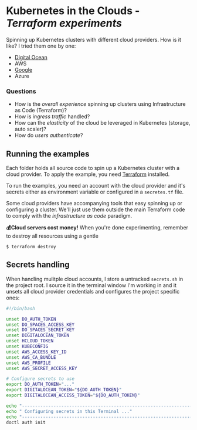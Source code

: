 # Kubernetes in the Clouds - _Terraform experiments_

Spinning up Kubernetes clusters with different cloud providers. How is it like? I tried them one by one:

* [Digital Ocean](digital-ocean/)
* AWS
* [Google](google/)
* Azure

### Questions

* How is the _overall experience_ spinning up clusters using Infrastructure as Code (Terraform)?
* How is _ingress traffic_ handled?
* How can the _elasticity_ of the cloud be leveraged in Kubernetes (storage, auto scaler)?
* How do _users authenticate_?

## Running the examples

Each folder holds all source code to spin up a Kubernetes cluster with a
cloud provider. To apply the example, you need [Terraform](https://terraform.io)
installed.

To run the examples, you need an account with the cloud provider and it's 
secrets either as environment variable or configured in a `secretes.tf` file.

Some cloud providers have accompanying tools that easy spinning up or configuring
a cluster. We'll just use them outside the main Terraform code to comply with
the _infrastructure as code_ paradigm.

__💰Cloud servers cost money!__ When you're done experimenting, remember to destroy 
all resources using a gentle

```
$ terraform destroy
```

## Secrets handling

When handling mulitple cloud accounts, I store a untracked `secrets.sh` in the project
root. I source it in the terminal window I'm working in and it unsets all cloud provider
credentials and configures the project specific ones:

```bash
#!/bin/bash

unset DO_AUTH_TOKEN
unset DO_SPACES_ACCESS_KEY
unset DO_SPACES_SECRET_KEY
unset DIGITALOCEAN_TOKEN
unset HCLOUD_TOKEN
unset KUBECONFIG
unset AWS_ACCESS_KEY_ID
unset AWS_CA_BUNDLE
unset AWS_PROFILE
unset AWS_SECRET_ACCESS_KEY

# Configure secrets to use
export DO_AUTH_TOKEN="..."
export DIGITALOCEAN_TOKEN="${DO_AUTH_TOKEN}"
export DIGITALOCEAN_ACCESS_TOKEN="${DO_AUTH_TOKEN}"

echo "-----------------------------------------------------------------"
echo " Configuring secrets in this Terminal ..."
echo "-----------------------------------------------------------------"
doctl auth init
```